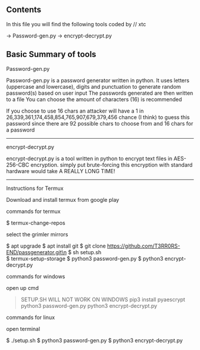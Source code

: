 Contents
--------

In this file you will find the following tools coded by // xtc

-> Password-gen.py
-> encrypt-decrypt.py

Basic Summary of tools
----------------------

Password-gen.py

Password-gen.py is a password generator written in python.
It uses letters (uppercase and lowercase), digits and punctuation to generate random password(s) based on user input
The passwords generated are then written to a file
You can choose the amount of characters (16) is recommended

If you choose to use 16 chars an attacker will have a 1 in 26,339,361,174,458,854,765,907,679,379,456 chance (I think) to guess this password since there are 92 possible chars to choose from and 16 chars for a password

----------------------

encrypt-decrypt.py

encrypt-decrypt.py is a tool written in python to encrypt text files in AES-256-CBC encryption.
simply put brute-forcing this encryption with standard hardware would take A REALLY LONG TIME!

----------------------

Instructions for Termux

Download and install termux from google play

commands for termux

$ termux-change-repos

select the grimler mirrors

$ apt upgrade
$ apt install git
$ git clone https://github.com/T3RR0RS-END/passgenerator.git\n
$ sh setup.sh <br/>
$ termux-setup-storage
$ python3 password-gen.py
$ python3 encrypt-decrypt.py

commands for windows

open up cmd

> SETUP.SH WILL NOT WORK ON WINDOWS
> pip3 install pyaescrypt
> python3 password-gen.py
> python3 encrypt-decrypt.py

commands for linux

open terminal

$ ./setup.sh
$ python3 password-gen.py
$ python3 encrypt-decrypt.py
